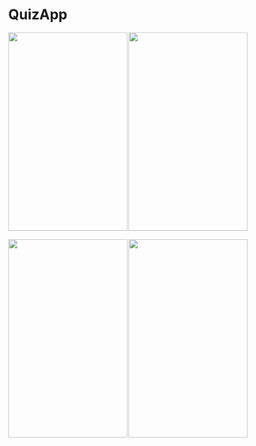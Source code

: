 # QuizApp

<b>

<img src="https://i.imgur.com/9sKQZFi.png" width="240" height="400"/>   <img src="https://i.imgur.com/3Kjwdeu.png" width="240" height="400"/>    


<img src="https://i.imgur.com/00srMHN.png" width="240" height="400"/>   <img src="https://i.imgur.com/DL1v2F9.jpg" width="240" height="400"/>
